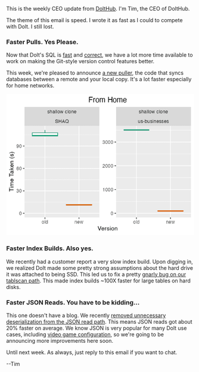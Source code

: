This is the weekly CEO update from [DoltHub](https://www.dolthub.com/). I'm Tim, the CEO of DoltHub. 

The theme of this email is speed. I wrote it as fast as I could to compete with Dolt. I still lost.

### Faster Pulls. Yes Please.

Now that Dolt's SQL is [fast](https://docs.dolthub.com/sql-reference/benchmarks/latency) and [correct](https://docs.dolthub.com/sql-reference/benchmarks/correctness), we have a lot more time available to work on making the Git-style version control features better. 

This week, we're pleased to announce [a new puller](https://www.dolthub.com/blog/2024-05-08-dolt-new-puller/), the code that syncs databases between a remote and your local copy. It's a lot faster especially for home networks. 

[![Faster Pulls](../images/faster-pulls.png)](https://www.dolthub.com/blog/2024-05-08-dolt-new-puller/)

### Faster Index Builds. Also yes.

We recently had a customer report a very slow index build. Upon digging in, we realized Dolt made some pretty strong assumptions about the hard drive it was attached to being SSD. This led us to fix a pretty [gnarly bug on our tablscan path](https://www.dolthub.com/blog/2024-05-06-hdd-read-planning/). This made index builds ~100X faster for large tables on hard disks.

### Faster JSON Reads. You have to be kidding...

This one doesn't have a blog. We recently [removed unnecessary deserialization from the JSON read path](https://github.com/dolthub/dolt/pull/7785). This means JSON reads got about 20% faster on average. We know JSON is very popular for many Dolt use cases, including [video game configuration](https://www.dolthub.com/blog/2024-03-18-dolt-for-gamedev/), so we're going to be announcing more improvements here soon.

Until next week. As always, just reply to this email if you want to chat.

--Tim